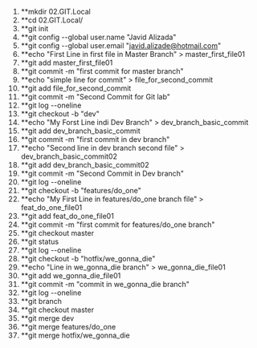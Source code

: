 1. **mkdir 02.GIT.Local
2. **cd 02.GIT.Local/
3. **git init
4. **git config --global user.name "Javid Alizada"
5. **git config --global user.email "javid.alizade@hotmail.com"
6. **echo "First Line in first file in Master Branch" > master_first_file01
7. **git add  master_first_file01
8. **git commit -m "first commit for master branch"
9. **echo "simple line for commit" > file_for_second_commit
10. **git add  file_for_second_commit
11. **git commit -m "Second Commit for Git lab"
12. **git log --oneline
13. **git checkout -b "dev"
14. **echo "My Forst Line indi Dev Branch" > dev_branch_basic_commit
15. **git add dev_branch_basic_commit
16. **git commit -m "first commit in dev branch"
17. **echo "Second line in dev branch second file" > dev_branch_basic_commit02
18. **git add  dev_branch_basic_commit02
19. **git commit -m "Second Commit in Dev branch"
20. **git log --oneline
21. **git checkout -b "features/do_one"
22. **echo "My First Line in features/do_one branch file" > feat_do_one_file01
23. **git add  feat_do_one_file01
24. **git commit -m "first commit for features/do_one branch"
25. **git checkout master
26. **git status
27. **git log --oneline
28. **git checkout -b "hotfix/we_gonna_die"
29. **echo "Line in we_gonna_die branch" > we_gonna_die_file01
30. **git add we_gonna_die_file01
31. **git commit -m "commit in we_gonna_die branch"
32. **git log --oneline
33. **git branch
34. **git checkout master
35. **git merge dev
36. **git merge features/do_one
37. **git merge hotfix/we_gonna_die
